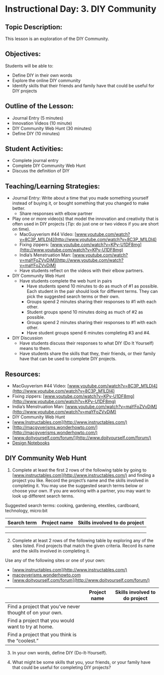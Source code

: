 # Instructional Day: 3. DIY Community

## Topic Description:
This lesson is an exploration of the DIY Community.

## Objectives:
Students will be able to:
* Define DIY in their own words
* Explore the online DIY community
* Identify skills that their friends and family have that could be useful for DIY projects

## Outline of the Lesson:
* Journal Entry (5 minutes)
* Innovation Videos (10 minute)
* DIY Community Web Hunt (30 minutes)
* Define DIY (10 minutes)

## Student Activities:
* Complete journal entry
* Complete DIY Community Web Hunt
* Discuss the definition of DIY

## Teaching/Learning Strategies:
* Journal Entry: Write about a time that you made something yourself instead of buying it, or bought something that you changed to make better.
	* Share responses with elbow partner
* Play one or more video(s) that model the innovation and creativity that is often used in DIY projects (*Tip*: do just one or two videos if you are short on time).
	* MacGuyverism #44 Video:  [www.youtube.com/watch?v=8C3P_M1LDl4](http://www.youtube.com/watch?v=8C3P_M1LDl4)  
	* Fixing zippers:  [www.youtube.com/watch?v=KPy-U1DF8mg](http://www.youtube.com/watch?v=KPy-U1DF8mg)  
	* India’s Menstruation Man:  [www.youtube.com/watch?v=maYFoZVvDiM](http://www.youtube.com/watch?v=maYFoZVvDiM)  
	* Have students reflect on the videos with their elbow partners.
* DIY Community Web Hunt
	* Have students complete the web hunt in pairs
		* Have students spend 10 minutes to do as much of #1 as possible. Each student in the pair should look for different terms.  They can pick the suggested search terms or their own. 
		* Groups spend 2 minutes sharing their responses to #1 with each other.
		* Student groups spend 10 minutes doing as much of #2 as possible.
		* Groups spend 2 minutes sharing their responses to #1 with each other.
		* Have student groups spend 6 minutes completing #3 and #4.
* DIY Discussion
	* Have students discuss their responses to what DIY (Do It Yourself) means to them.
	* Have students share the skills that they, their friends, or their family have that can be used to complete DIY projects. 

## Resources:
* MacGuyverism #44 Video:  [www.youtube.com/watch?v=8C3P_M1LDl4](http://www.youtube.com/watch?v=8C3P_M1LDl4) 
* Fixing zippers:  [www.youtube.com/watch?v=KPy-U1DF8mg](http://www.youtube.com/watch?v=KPy-U1DF8mg)  
* India’s Menstruation Man:  [www.youtube.com/watch?v=maYFoZVvDiM](http://www.youtube.com/watch?v=maYFoZVvDiM)  
* DIY Community Web Hunt
*  [www.Instructables.com](http://www.instructables.com/) 
*  [http://macgyverisms.wonderhowto.com/](http://macgyverisms.wonderhowto.com/) 
*  [www.doityourself.com/forum/](http://www.doityourself.com/forum/) 
*  [Design Notebooks](http://www.doityourself.com/forum/) 

## DIY Community Web Hunt
1. Complete at least the first 2 rows of the following table by going to  [www.instructables.com](http://www.instructables.com/)  and finding a project you like. Record the project’s name and the skills involved in completing it. You may use the suggested search terms below or choose your own.  If you are working with a partner, you may want to look up different search terms.

Suggested search terms: cooking, gardening, etextiles, cardboard, technology, micro:bit

| Search term | Project name | Skills involved to do project |
|-------------|--------------|-------------------------------|
|             |              |                               |
|             |              |                               |
|             |              |                               |

2. Complete at least 2 rows of the following table by exploring any of the sites listed. Find projects that match the given criteria.  Record its name and the skills involved in completing it.

Use any of the following sites or one of your own:
* [www.instructables.com](http://www.instructables.com/) 
* [macgyverisms.wonderhowto.com](http://macgyverisms.wonderhowto.com/) 
* [www.doityourself.com/forum](http://www.doityourself.com/forum/) 

 
| | Project name | Skills involved to do project |
|----------------------------------------------------------------------------------------------------------------------------------|--------------|-------------------------------|
| Find a project that you’ve never thought of on your own.                                                                         |              |                               |
| Find a project that you would want to try at home.                                                                               |              |                               |
| Find a project that you think is the “coolest.”                                                                                  |              |                               |


3. In your own words, define DIY (Do-It-Yourself).








4. What might be some skills that you, your friends, or your family have that could be useful for completing DIY projects?
